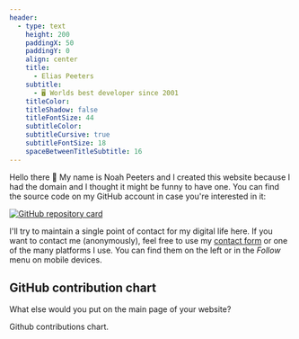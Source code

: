 ```yaml
---
header:
  - type: text
    height: 200
    paddingX: 50
    paddingY: 0
    align: center
    title:
      - Elias Peeters
    subtitle:
      - 🖥 Worlds best developer since 2001
    titleColor:
    titleShadow: false
    titleFontSize: 44
    subtitleColor:
    subtitleCursive: true
    subtitleFontSize: 18
    spaceBetweenTitleSubtitle: 16
---
```




Hello there :wave: My name is Noah Peeters and I created this website because I had the domain and I thought it might be funny to have one. You can find the source code on my GitHub account in case you're interested in it:

[![GitHub repository card](https://github-readme-stats.vercel.app/api/pin/?username=EliasPeeters&repo=eliaspeeters.de)](https://github.com/NoahPeeters/noahpeeters.de)

I'll try to maintain a single point of contact for my digital life here. If you want to contact me (anonymously), feel free to use my [contact form](/contact) or one of the many platforms I use. You can find them on the left or in the *Follow* menu on mobile devices.

## GitHub contribution chart
What else would you put on the main page of your website?

<!-- Github calendar -->
<script src="https://unpkg.com/github-calendar@2.2.3/dist/github-calendar.min.js"></script>
<link rel="stylesheet" href="https://unpkg.com/github-calendar@2.2.3/dist/github-calendar-responsive.css" />
<div class="calendar">Github contributions chart.</div>
<script>GitHubCalendar(".calendar", "NoahPeeters", { responsive: true });</script>
